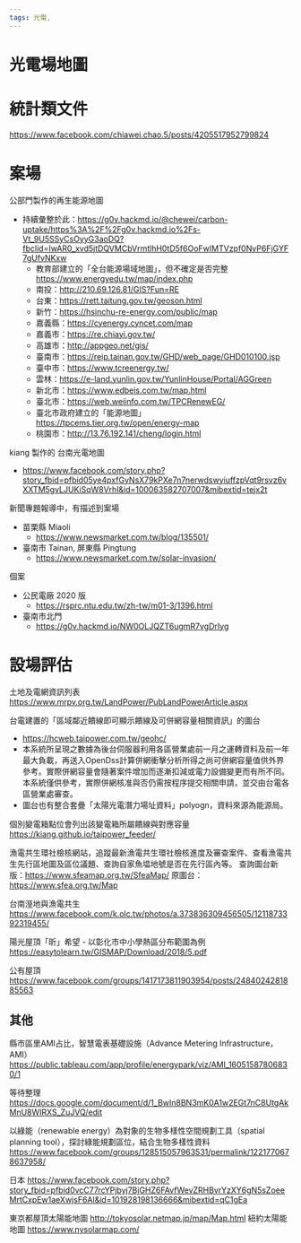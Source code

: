 ```yaml
---
tags: 光電,
---
```


# 光電場地圖


# 統計類文件

https://www.facebook.com/chiawei.chao.5/posts/4205517952799824

# 案場


公部門製作的再生能源地圖
- 持續彙整於此：https://g0v.hackmd.io/@chewei/carbon-uptake/https%3A%2F%2Fg0v.hackmd.io%2Fs-Vt_9U5SSyCsOyyG3aoDQ?fbclid=IwAR0_xvd5jtDQVMCbVrmtlhH0tD5f6OoFwIMTVzpf0NvP6FjGYF7gUfvNKxw
    - 教育部建立的「全台能源場域地圖」，但不確定是否完整 https://www.energyedu.tw/map/index.php
    - 南投：http://210.69.126.81/GIS?Fun=RE
    - 台東：https://rett.taitung.gov.tw/geoson.html
    - 新竹：https://hsinchu-re-energy.com/public/map
    - 嘉義縣：https://cyenergy.cyncet.com/map
    - 嘉義市：https://re.chiayi.gov.tw/
    - 高雄市：http://appgeo.net/gis/
    - 臺南市：https://reip.tainan.gov.tw/GHD/web_page/GHD010100.jsp
    - 臺中市：https://www.tcreenergy.tw/
    - 雲林：https://e-land.yunlin.gov.tw/YunlinHouse/Portal/AGGreen
    - 新北市：https://www.edbeis.com.tw/map.html
    - 臺北市：https://web.weiinfo.com.tw/TPCRenewEG/
    - 臺北市政府建立的「能源地圖」https://tpcems.tier.org.tw/open/energy-map
    - 桃園市：http://13.76.192.141/cheng/login.html


kiang 製作的 台南光電地圖
- https://www.facebook.com/story.php?story_fbid=pfbid05ye4pxfGyNsX79kPXe7n7nerwdswyiuffzpVqt9rsvz6vXXTM5gvLJUKiSqW8Vrhl&id=100063582707007&mibextid=tejx2t


新聞專題報導中，有描述到案場
- 苗栗縣 Miaoli
    - https://www.newsmarket.com.tw/blog/135501/
- 臺南市 Tainan, 屏東縣 Pingtung
    - https://www.newsmarket.com.tw/solar-invasion/

個案
- 公民電廠 2020 版
    - https://rsprc.ntu.edu.tw/zh-tw/m01-3/1396.html
- 臺南市北門
    - https://g0v.hackmd.io/NW0OLJQZT6ugmR7vgDrIyg


# 設場評估

土地及電網資訊列表
https://www.mrpv.org.tw/LandPower/PubLandPowerArticle.aspx

台電建置的「區域鄰近饋線即可顯示饋線及可併網容量相關資訊」的圖台
- https://hcweb.taipower.com.tw/geohc/
- 本系統所呈現之數據為後台伺服器利用各區營業處前一月之運轉資料及前一年最大負載，再送入OpenDss計算併網衝擊分析所得之尚可併網容量值供外界參考。實際併網容量會隨著案件增加而逐漸扣減或電力設備變更而有所不同。本系統僅供參考，實際併網核准與否仍需按程序提交相關申請，並交由台電各區營業處審查。
- 圖台也有整合套疊「太陽光電潛力場址資料」polyogn，資料來源為能源局。

個別變電箱點位會列出該變電箱所屬饋線與對應容量
https://kiang.github.io/taipower_feeder/

漁電共生環社檢核網站，追蹤最新漁電共生環社檢核進度及審查案件、查看漁電共生先行區地圖及區位議題、查詢自家魚塭地號是否在先行區內等。
查詢圖台新版：https://www.sfeamap.org.tw/SfeaMap/
原圖台：https://www.sfea.org.tw/Map

台南溼地與漁電共生
https://www.facebook.com/k.olc.tw/photos/a.373836309456505/1211873392319455/

陽光屋頂「昕」希望 - 以彰化市中小學熱區分布範圍為例
https://easytolearn.tw/GISMAP/Download/2018/5.pdf

公有屋頂
https://www.facebook.com/groups/1417173811903954/posts/2484024281885563

## 其他

縣市區里AMI占比，智慧電表基礎設施（Advance Metering Infrastructure，AMI）
https://public.tableau.com/app/profile/energypark/viz/AMI_16051587806830/1

等待整理
https://docs.google.com/document/d/1_BwIn8BN3mK0A1w2EGt7nC8UtgAkMnU8WIRXS_ZuJVQ/edit

以綠能（renewable energy）為對象的生物多樣性空間規劃工具（spatial planning tool），探討綠能規劃區位，結合生物多樣性資料
https://www.facebook.com/groups/128515057963531/permalink/1221770678637958/

日本
https://www.facebook.com/story.php?story_fbid=pfbid0vcC77rcYPjbyj7BjGHZ6FAvfWevZRHBvrYzXY6gN5sZoeeMrtCxpEw1aeXwjsF6Al&id=101928198136666&mibextid=qC1gEa

東京都屋頂太陽能地圖 http://tokyosolar.netmap.jp/map/Map.html
紐約太陽能地圖 https://www.nysolarmap.com/